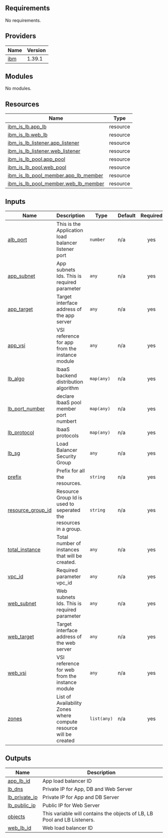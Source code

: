 ## Requirements

No requirements.

## Providers

| Name | Version |
|------|---------|
| <a name="provider_ibm"></a> [ibm](#provider\_ibm) | 1.39.1 |

## Modules

No modules.

## Resources

| Name | Type |
|------|------|
| [ibm_is_lb.app_lb](https://registry.terraform.io/providers/IBM-Cloud/ibm/latest/docs/resources/is_lb) | resource |
| [ibm_is_lb.web_lb](https://registry.terraform.io/providers/IBM-Cloud/ibm/latest/docs/resources/is_lb) | resource |
| [ibm_is_lb_listener.app_listener](https://registry.terraform.io/providers/IBM-Cloud/ibm/latest/docs/resources/is_lb_listener) | resource |
| [ibm_is_lb_listener.web_listener](https://registry.terraform.io/providers/IBM-Cloud/ibm/latest/docs/resources/is_lb_listener) | resource |
| [ibm_is_lb_pool.app_pool](https://registry.terraform.io/providers/IBM-Cloud/ibm/latest/docs/resources/is_lb_pool) | resource |
| [ibm_is_lb_pool.web_pool](https://registry.terraform.io/providers/IBM-Cloud/ibm/latest/docs/resources/is_lb_pool) | resource |
| [ibm_is_lb_pool_member.app_lb_member](https://registry.terraform.io/providers/IBM-Cloud/ibm/latest/docs/resources/is_lb_pool_member) | resource |
| [ibm_is_lb_pool_member.web_lb_member](https://registry.terraform.io/providers/IBM-Cloud/ibm/latest/docs/resources/is_lb_pool_member) | resource |

## Inputs

| Name | Description | Type | Default | Required |
|------|-------------|------|---------|:--------:|
| <a name="input_alb_port"></a> [alb\_port](#input\_alb\_port) | This is the Application load balancer listener port | `number` | n/a | yes |
| <a name="input_app_subnet"></a> [app\_subnet](#input\_app\_subnet) | App subnets Ids. This is required parameter | `any` | n/a | yes |
| <a name="input_app_target"></a> [app\_target](#input\_app\_target) | Target interface address of the app server | `any` | n/a | yes |
| <a name="input_app_vsi"></a> [app\_vsi](#input\_app\_vsi) | VSI reference for app from the instance module | `any` | n/a | yes |
| <a name="input_lb_algo"></a> [lb\_algo](#input\_lb\_algo) | lbaaS backend distribution algorithm | `map(any)` | n/a | yes |
| <a name="input_lb_port_number"></a> [lb\_port\_number](#input\_lb\_port\_number) | declare lbaaS pool member port numbert | `map(any)` | n/a | yes |
| <a name="input_lb_protocol"></a> [lb\_protocol](#input\_lb\_protocol) | lbaaS protocols | `map(any)` | n/a | yes |
| <a name="input_lb_sg"></a> [lb\_sg](#input\_lb\_sg) | Load Balancer Security Group | `any` | n/a | yes |
| <a name="input_prefix"></a> [prefix](#input\_prefix) | Prefix for all the resources. | `string` | n/a | yes |
| <a name="input_resource_group_id"></a> [resource\_group\_id](#input\_resource\_group\_id) | Resource Group Id is used to seperated the resources in a group. | `string` | n/a | yes |
| <a name="input_total_instance"></a> [total\_instance](#input\_total\_instance) | Total number of instances that will be created. | `any` | n/a | yes |
| <a name="input_vpc_id"></a> [vpc\_id](#input\_vpc\_id) | Required parameter vpc\_id | `any` | n/a | yes |
| <a name="input_web_subnet"></a> [web\_subnet](#input\_web\_subnet) | Web subnets Ids. This is required parameter | `any` | n/a | yes |
| <a name="input_web_target"></a> [web\_target](#input\_web\_target) | Target interface address of the web server | `any` | n/a | yes |
| <a name="input_web_vsi"></a> [web\_vsi](#input\_web\_vsi) | VSI reference for web from the instance module | `any` | n/a | yes |
| <a name="input_zones"></a> [zones](#input\_zones) | List of Availability Zones where compute resource will be created | `list(any)` | n/a | yes |

## Outputs

| Name | Description |
|------|-------------|
| <a name="output_app_lb_id"></a> [app\_lb\_id](#output\_app\_lb\_id) | App load balancer ID |
| <a name="output_lb_dns"></a> [lb\_dns](#output\_lb\_dns) | Private IP for App, DB and Web Server |
| <a name="output_lb_private_ip"></a> [lb\_private\_ip](#output\_lb\_private\_ip) | Private IP for App and DB Server |
| <a name="output_lb_public_ip"></a> [lb\_public\_ip](#output\_lb\_public\_ip) | Public IP for Web Server |
| <a name="output_objects"></a> [objects](#output\_objects) | This variable will contains the objects of LB, LB Pool and LB Listeners. |
| <a name="output_web_lb_id"></a> [web\_lb\_id](#output\_web\_lb\_id) | Web load balancer ID |
